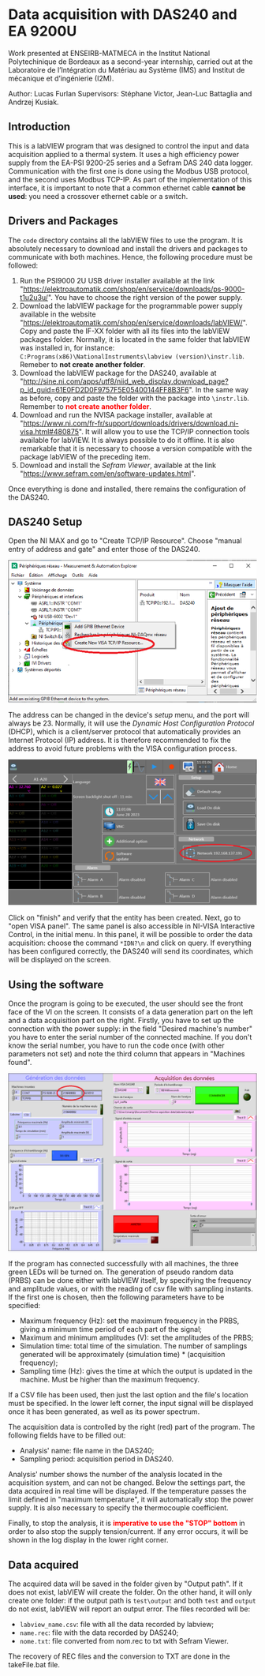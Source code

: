 # Data acquisition with DAS240 and EA 9200U

Work presented at ENSEIRB-MATMECA in the Institut National Polytechinique de Bordeaux as a second-year internship, carried out at the Laboratoire de l’Intégration du Matériau au Système (IMS) and Institut de mécanique et d’ingénierie (I2M).

Author: Lucas Furlan
Supervisors: Stéphane Victor, Jean-Luc Battaglia and Andrzej Kusiak.

## Introduction

This is a labVIEW program that was designed to control the input and data acquisition applied to a thermal system. It uses a high efficiency power supply from the EA-PSI 9200-25 series and a Sefram DAS 240 data logger. Communication with the first one is done using the Modbus USB protocol, and the second uses Modbus TCP-IP. As part of the implementation of this interface, it is important to note that a common ethernet cable **cannot be used**: you need a crossover ethernet cable or a switch.

## Drivers and Packages

The `code` directory contains all the labVIEW files to use the program. It is absolutely necessary to download and install the drivers and packages to communicate with both machines. Hence, the following procedure must be followed:

1. Run the PSI9000 2U USB driver installer available at the link "https://elektroautomatik.com/shop/en/service/downloads/ps-9000-t1u2u3u/". You have to choose the right version of the power supply.
2. Download the labVIEW package for the programmable power supply available in the website "https://elektroautomatik.com/shop/en/service/downloads/labVIEW/". Copy and paste the IF-XX folder with all its files into the labVIEW packages folder. Normally, it is located in the same folder that labVIEW was installed in, for instance: `C:Programs(x86)\NationalInstruments\labview (version)\instr.lib`. Remeber to **not create another folder**.
3. Download the labVIEW package for the DAS240, available at "http://sine.ni.com/apps/utf8/niid_web_display.download_page?p_id_guid=61E0FD2D0F9757F5E05400144FF8B3F6". In the same way as before, copy and paste the folder with the package into `\instr.lib`. Remember to **<span style="color: red;">not create another folder</span>**.
4. Download and run the NVISA package installer, available at "https://www.ni.com/fr-fr/support/downloads/drivers/download.ni-visa.html#480875". It will allow you to use the TCP/IP connection tools available for labVIEW. It is always possible to do it offline. It is also remarkable that it is necessary to choose a version compatible with the package labVIEW of the preceding item.
5. Download and install the *Sefram Viewer*, available at the link "https://www.sefram.com/en/software-updates.html".

Once everything is done and installed, there remains the configuration of the DAS240.

## DAS240 Setup

Open the NI MAX and go to "Create TCP/IP Resource". Choose "manual entry of address and gate" and enter those of the DAS240.

![Alt text](https://github.com/FurlanLucas/Data-acquisition-with-DAS240-and-EA-9200U/blob/main/fig/NIMAX.png)

The address can be changed in the device's *setup* menu, and the port will always be 23. Normally, it will use the *Dynamic Host Configuration Protocol* (DHCP), which is a client/server protocol that automatically provides an Internet Protocol (IP) address. It is therefore recommended to fix the address to avoid future problems with the VISA configuration process.

![Alt text](https://github.com/FurlanLucas/Data-acquisition-with-DAS240-and-EA-9200U/blob/main/fig/TCPIP.bmp)

Click on "finish" and verify that the entity has been created. Next, go to "open VISA panel". The same panel is also accessible in NI-VISA Interactive Control, in the initial menu. In this panel, it will be possible to order the data acquisition: choose the command `*IDN?\n` and click on query. If everything has been configured correctly, the DAS240 will send its coordinates, which will be displayed on the screen.

## Using the software

Once the program is going to be executed, the user should see the front face of the VI on the screen. It consists of a data generation part on the left and a data acquisition part on the right. Firstly, you have to set up the connection with the power supply: in the field "Desired machine's number" you have to enter the serial number of the connected machine. If you don't know the serial number, you have to run the code once (with other parameters not set) and note the third column that appears in "Machines found".

![Alt text](https://github.com/FurlanLucas/Data-acquisition-with-DAS240-and-EA-9200U/blob/main/fig/mainVIp_markedS.png)

If the program has connected successfully with all machines, the three green LEDs will be turned on. The generation of pseudo random data (PRBS) can be done either with labVIEW itself, by specifying the frequency and amplitude values, or with the reading of csv file with sampling instants. If the first one is chosen, then the following parameters have to be specified:

* Maximum frequency (Hz): set the maximum frequency in the PRBS, giving a minimum time period of each part of the signal;
* Maximum and minimum amplitudes (V): set the amplitudes of the PRBS;
* Simulation time: total time of the simulation. The number of samplings generated will be approximately (simulation time) * (acquisition frequency);
* Sampling time (Hz): gives the time at which the output is updated in the machine. Must be higher than the maximum frequency.

If a CSV file has been used, then just the last option and the file's location must be specified. In the lower left corner, the input signal will be displayed once it has been generated, as well as its power spectrum.

The acquisition data is controlled by the right (red) part of the program. The following fields have to be filled out:

* Analysis' name: file name in the DAS240;
* Sampling period: acquisition period in DAS240.

Analysis' number shows the number of the analysis located in the acquisition system, and can not be changed. Below the settings part, the data acquired in real time will be displayed. If the temperature passes the limit defined in "maximum temperature", it will automatically stop the power supply. It is also necessary to specify the thermocouple coefficient.

Finally, to stop the analysis, it is **<span style="color: red;">imperative to use the "STOP" bottom</span>** in order to also stop the supply tension/current. If any error occurs, it will be shown in the log display in the lower right corner. 

## Data acquired

The acquired data will be saved in the folder given by "Output path". If it does not exist, labVIEW will create the folder. On the other hand, it will only create one folder: if the output path is `test\output` and both `test` and `output` do not exist, labVIEW will report an output error. The files recorded will be:
- `labview_name.csv`: file with all the data recorded by labview;
- `name.rec`: file with the data recorded by DAS240;
- `nome.txt`: file converted from nom.rec to txt with Sefram Viewer.

The recovery of REC files and the conversion to TXT are done in the takeFile.bat file.